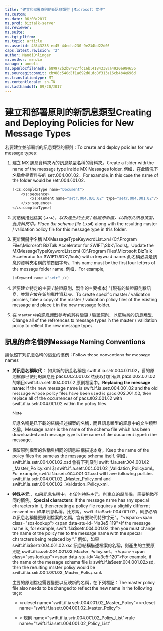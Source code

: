 ```yaml
---
title: "建立和部署原則的新訊息類型 |Microsoft 文件"
ms.custom: 
ms.date: 06/08/2017
ms.prod: biztalk-server
ms.reviewer: 
ms.suite: 
ms.tgt_pltfrm: 
ms.topic: article
ms.assetid: 43343238-ec45-44ed-a230-9e234bd22d05
caps.latest.revision: "2"
author: MandiOhlinger
ms.author: mandia
manager: anneta
ms.openlocfilehash: b89972b2b84927fc16b14184338ca4920e984656
ms.sourcegitcommit: cb908c540d8f1a692d01dc8f313e16cb4b4e696d
ms.translationtype: MT
ms.contentlocale: zh-TW
ms.lasthandoff: 09/20/2017
---
```

# <a name="creating-and-deploying-policies-for-new-message-types"></a><span data-ttu-id="4a3e5-102">建立和部署原則的新訊息類型</span><span class="sxs-lookup"><span data-stu-id="4a3e5-102">Creating and Deploying Policies for New Message Types</span></span>
<span data-ttu-id="4a3e5-103">若要建立並部署新的訊息類型的原則：</span><span class="sxs-lookup"><span data-stu-id="4a3e5-103">To create and deploy policies for new message types:</span></span>  
  
1.  <span data-ttu-id="4a3e5-104">建立 MX 訊息資料夾內的訊息類型名稱的資料夾。</span><span class="sxs-lookup"><span data-stu-id="4a3e5-104">Create a folder with the name of the message type inside MX Messages folder.</span></span> <span data-ttu-id="4a3e5-105">例如，在此情況下名稱會是資料夾的 setr.004.001.02。</span><span class="sxs-lookup"><span data-stu-id="4a3e5-105">For example, in this case the name of the folder would be setr.004.001.02.</span></span>  
  
    ```csharp  
    (<xs:complexType name="Document">  
        <xs:sequence>  
            <xs:element name="setr.004.001.02" type="setr.004.001.02"/>  
        </xs:sequence>  
    </xs:complexType>)  
    ```  
  
2.  <span data-ttu-id="4a3e5-106">將結構描述檔案 (*.xsd)，以及產生的主要 / 驗證原則檔，以取得此訊息類型，此資料夾中。</span><span class="sxs-lookup"><span data-stu-id="4a3e5-106">Place the schema file (*.xsd) along with the resulting master / validation policy file for this message type in this folder.</span></span>  
  
3.  <span data-ttu-id="4a3e5-107">更新關鍵字名稱 MXMessageTypeKeywordList.xml (C:\Program Files\Microsoft BizTalk Accelerator for SWIFT\SDK\Tools)。</span><span class="sxs-lookup"><span data-stu-id="4a3e5-107">Update the MXMessageTypeKeywordList.xml (C:\Program Files\Microsoft BizTalk Accelerator for SWIFT\SDK\Tools) with a keyword name.</span></span> <span data-ttu-id="4a3e5-108">此名稱必須是訊息的資料夾名稱的前四個字母。</span><span class="sxs-lookup"><span data-stu-id="4a3e5-108">This name must be the first four letters of the message folder name.</span></span> <span data-ttu-id="4a3e5-109">例如，</span><span class="sxs-lookup"><span data-stu-id="4a3e5-109">For example,</span></span>  
  
    ```csharp  
    (<Keyword name ="setr" />)  
    ```  
  
4.  <span data-ttu-id="4a3e5-110">若要建立特定的主要 / 驗證原則，製作的主要複本] / [現有的驗證原則檔訊息，並將它放在新的郵件資料夾。</span><span class="sxs-lookup"><span data-stu-id="4a3e5-110">To create specific master / validation policies, take a copy of the master / validation policy files of the existing message and place it in the new message folder.</span></span>  
  
5.  <span data-ttu-id="4a3e5-111">在 master 中的訊息類型參考的所有變更 / 驗證原則，以反映新的訊息類型。</span><span class="sxs-lookup"><span data-stu-id="4a3e5-111">Change all of the references to message types in the master / validation policy to reflect the new message types.</span></span>  
  
## <a name="message-naming-conventions"></a><span data-ttu-id="4a3e5-112">訊息的命名慣例</span><span class="sxs-lookup"><span data-stu-id="4a3e5-112">Message Naming Conventions</span></span>  
 <span data-ttu-id="4a3e5-113">請依照下列訊息名稱的這些的慣例：</span><span class="sxs-lookup"><span data-stu-id="4a3e5-113">Follow these conventions for message names:</span></span>  
  
-   <span data-ttu-id="4a3e5-114">**將訊息名稱取代**： 如果新的訊息名稱是 swift.if.ia.setr.004.001.02，舊的原則檔都已使用的訊息是 pacs.002.001.02 然後取代所有與 pacs.002.001.02 的項目swift.if.ia.setr.004.001.02 原則檔案中。</span><span class="sxs-lookup"><span data-stu-id="4a3e5-114">**Replacing the message name**: If the new message name is swift.if.ia.setr.004.001.02 and the old message whose policy files have been used is pacs.002.001.02, then replace all of the occurrences of pacs.002.001.02 with swift.if.ia.setr.004.001.02 within the policy files.</span></span>  
  
    > [!NOTE]
    >  <span data-ttu-id="4a3e5-115">訊息名稱是已下載的結構描述檔案的名稱，而且訊息類型的訊息中的文件類型名稱。</span><span class="sxs-lookup"><span data-stu-id="4a3e5-115">Message name is the name of the schema file which has been downloaded and message type is the name of the document type in the message.</span></span>  
  
-   <span data-ttu-id="4a3e5-116">保留原則檔案的名稱與相同的訊息結構描述本身。</span><span class="sxs-lookup"><span data-stu-id="4a3e5-116">Keep the name of the policy files the same as the message schema itself.</span></span> <span data-ttu-id="4a3e5-117">例如，swift.if.ia.setr.004.001.02.xsd 會有下列原則 swift.if.ia.setr.004.001.02 _Master_Policy.xml 和 swift.if.ia.setr.004.001.02 _Validation_Policy.xml。</span><span class="sxs-lookup"><span data-stu-id="4a3e5-117">For example, swift.if.ia.setr.004.001.02.xsd will have following policies swift.if.ia.setr.004.001.02 _Master_Policy.xml and swift.if.ia.setr.004.001.02 _Validation_Policy.xml.</span></span>  
  
-   <span data-ttu-id="4a3e5-118">**特殊字元**： 如果訊息名稱中，有任何特殊字元，則建立的原則檔，需要稍微不同的慣例。</span><span class="sxs-lookup"><span data-stu-id="4a3e5-118">**Special characters**: If the message name has any special characters in it, then creating a policy file requires a slightly different convention.</span></span> <span data-ttu-id="4a3e5-119">如果訊息名稱，比方說，swift.if.ia$setr.004.001.02，則您必須以訊息名稱變更原則檔案的名稱，含有要取代特殊字元"。"</span><span class="sxs-lookup"><span data-stu-id="4a3e5-119">If the message name is, for example, swift.if.ia$setr.004.001.02, then you must change the name of the policy file to the message name with the special characters being replaced by “.”</span></span> <span data-ttu-id="4a3e5-120">例如，如果 swift.if.ia$setr.004.001.02.xsd 訊息結構描述檔案的名稱，則產生的主要原則是 swift.if.ia.setr.004.001.02_Master_Policy.xml。</span><span class="sxs-lookup"><span data-stu-id="4a3e5-120">For example, if the name of the message schema file is swift.if.ia$setr.004.001.02.xsd, then the resulting master policy would be swift.if.ia.setr.004.001.02_Master_Policy.xml.</span></span>  
  
     <span data-ttu-id="4a3e5-121">主要的原則檔也需要變更以反映新的名稱，在下列標記：</span><span class="sxs-lookup"><span data-stu-id="4a3e5-121">The master policy file also needs to be changed to reflect the new name in the following tags:</span></span>  
  
    -   <span data-ttu-id="4a3e5-122">\<ruleset name="swift.if.ia.setr.004.001.02_Master_Policy"></span><span class="sxs-lookup"><span data-stu-id="4a3e5-122">\<ruleset name="swift.if.ia.setr.004.001.02_Master_Policy"></span></span>  
  
    -   <span data-ttu-id="4a3e5-123">< 規則 name="swift.if.ia.setr.004.001.02_Policy_List"</span><span class="sxs-lookup"><span data-stu-id="4a3e5-123"><rule name="swift.if.ia.setr.004.001.02_Policy_List"</span></span>